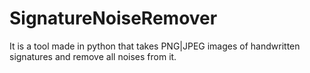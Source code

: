 # SignatureNoiseRemover

It is a tool made in python that takes PNG|JPEG images of handwritten signatures and remove all noises from it.
